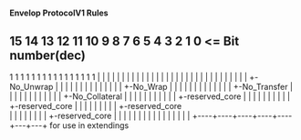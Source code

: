 #### Envelop ProtocolV1 Rules
15   14   13   12   11   10   9   8   7   6   5   4   3   2   1   0  <= Bit number(dec)
------------------------------------------------------------------------------------  
 1    1    1    1    1    1   1   1   1   1   1   1   1   1   1   1
 |    |    |    |    |    |   |   |   |   |   |   |   |   |   |   |
 |    |    |    |    |    |   |   |   |   |   |   |   |   |   |   +-No_Unwrap
 |    |    |    |    |    |   |   |   |   |   |   |   |   |   +-No_Wrap 
 |    |    |    |    |    |   |   |   |   |   |   |   |   +-No_Transfer
 |    |    |    |    |    |   |   |   |   |   |   |   +-No_Collateral
 |    |    |    |    |    |   |   |   |   |   |   +-reserved_core
 |    |    |    |    |    |   |   |   |   |   +-reserved_core
 |    |    |    |    |    |   |   |   |   +-reserved_core  
 |    |    |    |    |    |   |   |   +-reserved_core
 |    |    |    |    |    |   |   |
 |    |    |    |    |    |   |   |
 +----+----+----+----+----+---+---+
     for use in extendings